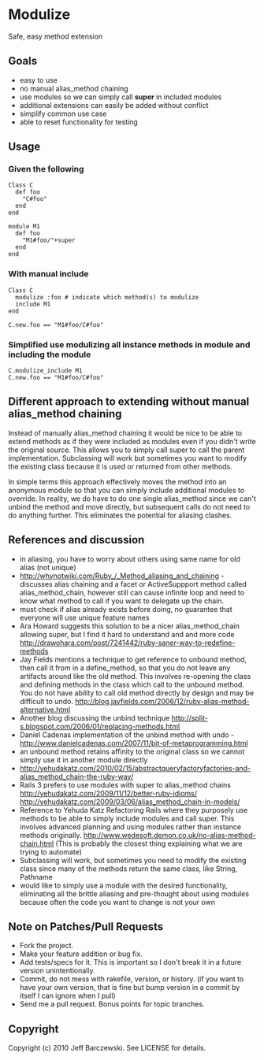 # Modulize

Safe, easy method extension

## Goals

 - easy to use
 - no manual alias_method chaining
 - use modules so we can simply call **super** in included modules
 - additional extensions can easily be added without conflict
 - simplify common use case
 - able to reset functionality for testing

## Usage

### Given the following

    Class C
      def foo
        "C#foo"
      end
    end

    module M1
      def foo
        "M1#foo/"+super
      end
    end


### With manual include

    Class C
      modulize :foo # indicate which method(s) to modulize
      include M1
    end

    C.new.foo == "M1#foo/C#foo"


### Simplified use modulizing all instance methods in module and including the module

    C.modulize_include M1
    C.new.foo == "M1#foo/C#foo"


## Different approach to extending without manual alias_method chaining

Instead of manually alias_method chaining it would be nice to be able to extend methods as if they were included as modules even if you didn't write the original source. This allows you to simply call super to call the parent implementation. Subclassing will work but sometimes you want to modify the existing class because it is used or returned from other methods.

In simple terms this approach effectively moves the method into an anonymous module so that you can simply include additional modules to override. In reality, we do have to do one single alias_method since we can't unbind the method and move directly, but subsequent calls do not need to do anything further. This eliminates the potential for aliasing clashes.

## References and discussion

 - in aliasing, you have to worry about others using same name for old alias (not unique)
 - <http://whynotwiki.com/Ruby_/_Method_aliasing_and_chaining> - discusses alias chaining and a facet or ActiveSuppport method called alias_method_chain, however still can cause infinite loop and need to know what method to call if you want to delegate up the chain.
 - must check if alias already exists before doing, no guarantee that everyone will use unique feature names
 - Ara Howard suggests this solution to be a nicer alias_method_chain allowing super, but I find it hard to understand and and more code <http://drawohara.com/post/7241442/ruby-saner-way-to-redefine-methods>
 - Jay Fields mentions a technique to get reference to unbound method, then call it from in a define_method, so that you do not leave any artifacts around like the old method. This involves re-opening the class and defining methods in the class which call to the unbound method. You do not have ability to call old method directly by design and may be difficult to undo. <http://blog.jayfields.com/2006/12/ruby-alias-method-alternative.html>
 - Another blog discussing the unbind technique <http://split-s.blogspot.com/2006/01/replacing-methods.html>
 - Daniel Cadenas implementation of the unbind method with undo - <http://www.danielcadenas.com/2007/11/bit-of-metaprogramming.html>
 - an unbound method retains affinity to the original class so we cannot simply use it in another module directly
 - <http://yehudakatz.com/2010/02/15/abstractqueryfactoryfactories-and-alias_method_chain-the-ruby-way/>
 - Rails 3 prefers to use modules with super to alias_method chains <http://yehudakatz.com/2009/11/12/better-ruby-idioms/> <http://yehudakatz.com/2009/03/06/alias_method_chain-in-models/>
 - Reference to Yehuda Katz Refactoring Rails where they purposely use methods to be able to simply include modules and call super. This involves advanced planning and using modules rather than instance methods originally. <http://www.wedesoft.demon.co.uk/no-alias-method-chain.html> (This is probably the closest thing explaining what we are trying to automate)
 - Subclassing will work, but sometimes you need to modify the existing class since many of the methods return the same class, like String, Pathname
 - would like to simply use a module with the desired functionality, eliminating all the brittle aliasing and pre-thought about using modules because often the code you want to change is not your own



## Note on Patches/Pull Requests

 - Fork the project.
 - Make your feature addition or bug fix.
 - Add tests/specs for it. This is important so I don't break it in a future version unintentionally.
 - Commit, do not mess with rakefile, version, or history. (if you want to have your own version, that is fine but bump version in a commit by itself I can ignore when I pull)
 - Send me a pull request. Bonus points for topic branches.



## Copyright

Copyright (c) 2010 Jeff Barczewski. See LICENSE for details.


